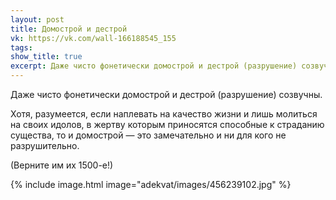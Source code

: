 ```yaml
---
layout: post
title: Домострой и дестрой
vk: https://vk.com/wall-166188545_155
tags: 
show_title: true
excerpt: Даже чисто фонетически домострой и дестрой (разрушение) созвучны. Хотя, разумеется, если...
---
```

Даже чисто фонетически домострой и дестрой (разрушение) созвучны.

Хотя, разумеется, если наплевать на качество жизни и лишь молиться на своих идолов, в жертву которым приносятся способные к страданию существа, то и домострой — это замечательно и ни для кого не разрушительно.

(Верните им их 1500-е!)

{% include image.html image="adekvat/images/456239102.jpg" %}